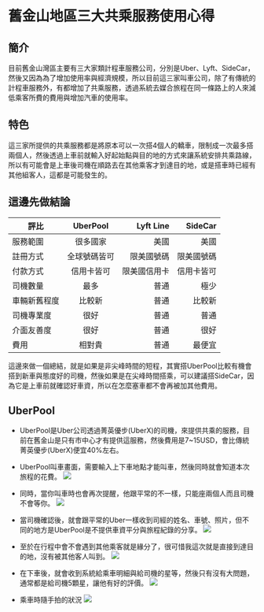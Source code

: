 舊金山地區三大共乘服務使用心得
====

## 簡介
目前舊金山灣區主要有三大家類計程車服務公司，分別是Uber、Lyft、SideCar，然後又因為為了增加使用率與經濟規模，所以目前這三家叫車公司，除了有傳統的計程車服務外，有都增加了共乘服務，透過系統去媒合旅程在同一條路上的人來減低乘客所費的費用與增加汽車的使用率。

## 特色
這三家所提供的共乘服務都是將原本可以一次搭4個人的轎車，限制成一次最多搭兩個人，然後透過上車前就輸入好起始點與目的地的方式來讓系統安排共乘路線，所以有可能會是上車後司機在順路去在其他乘客才到達目的地，或是搭車時已經有其他組客人，這都是可能發生的。

## 這邊先做結論

| 評比        | UberPool           | Lyft Line  | SideCar |
| ------------- |:-------------:| -----:|-----:|
| 服務範圍      | 很多國家 | 美國 |美國|
| 註冊方式      | 全球號碼皆可 | 限美國號碼 | 限美國號碼 |
| 付款方式 | 信用卡皆可 | 限美國信用卡 |信用卡皆可|
| 司機數量 | 最多 | 普通 |極少|
| 車輛新舊程度 | 比較新 | 普通 |比較新|
| 司機專業度 | 很好 | 普通 |普通|
| 介面友善度 | 很好 | 普通 |很好|
| 費用 | 相對貴 | 普通 |最便宜|

這邊來做一個總結，就是如果是非尖峰時間的短程，其實搭UberPool比較有機會搭到新車與態度好的司機，然後如果是在尖峰時間搭乘，可以建議搭SideCar，因為它是上車前就確認好車資，所以在怎麼塞車都不會再被加其他費用。

## UberPool
* UberPool是Uber公司透過菁英優步(UberX)的司機，來提供共乘的服務，目前在舊金山是只有市中心才有提供這服務，然後費用是7~15USD，會比傳統菁英優步(UberX)便宜40%左右。

* UberPool叫車畫面，需要輸入上下車地點才能叫車，然後同時就會知道本次旅程的花費。
![](https://photo.hy31.net/2015/ride/1.png)

* 同時，當你叫車時也會再次提醒，他跟平常的不一樣，只能座兩個人而且司機不會等你。
![](https://photo.hy31.net/2015/ride/2.png)

* 當司機確認後，就會跟平常的Uber一樣收到司經的姓名、車號、照片，但不同的地方是UberPool是不提供車資平分與旅程紀錄的分享。
![](https://photo.hy31.net/2015/ride/3.png)

* 至於在行程中會不會遇到其他乘客就是緣分了，很可惜我這次就是直接到達目的地，沒有被其他客人叫到。
![](https://photo.hy31.net/2015/ride/4.png)

* 在下車後，就會收到系統給乘車明細與給司機的星等，然後只有沒有大問題，通常都是給司機5顆星，讓他有好的評價。
![](https://photo.hy31.net/2015/ride/5.png)

* 乘車時隨手拍的狀況
![](https://photo.hy31.net/2015/ride/6.jpg)